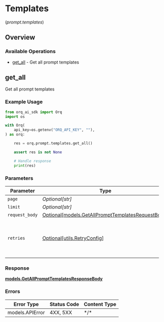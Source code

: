 # Templates
(*prompt.templates*)

## Overview

### Available Operations

* [get_all](#get_all) - Get all prompt templates

## get_all

Get all prompt templates

### Example Usage

```python
from orq_ai_sdk import Orq
import os

with Orq(
    api_key=os.getenv("ORQ_API_KEY", ""),
) as orq:

    res = orq.prompt.templates.get_all()

    assert res is not None

    # Handle response
    print(res)

```

### Parameters

| Parameter                                                                                             | Type                                                                                                  | Required                                                                                              | Description                                                                                           |
| ----------------------------------------------------------------------------------------------------- | ----------------------------------------------------------------------------------------------------- | ----------------------------------------------------------------------------------------------------- | ----------------------------------------------------------------------------------------------------- |
| `page`                                                                                                | *Optional[str]*                                                                                       | :heavy_minus_sign:                                                                                    | N/A                                                                                                   |
| `limit`                                                                                               | *Optional[str]*                                                                                       | :heavy_minus_sign:                                                                                    | N/A                                                                                                   |
| `request_body`                                                                                        | [Optional[models.GetAllPromptTemplatesRequestBody]](../../models/getallprompttemplatesrequestbody.md) | :heavy_minus_sign:                                                                                    | N/A                                                                                                   |
| `retries`                                                                                             | [Optional[utils.RetryConfig]](../../models/utils/retryconfig.md)                                      | :heavy_minus_sign:                                                                                    | Configuration to override the default retry behavior of the client.                                   |

### Response

**[models.GetAllPromptTemplatesResponseBody](../../models/getallprompttemplatesresponsebody.md)**

### Errors

| Error Type      | Status Code     | Content Type    |
| --------------- | --------------- | --------------- |
| models.APIError | 4XX, 5XX        | \*/\*           |